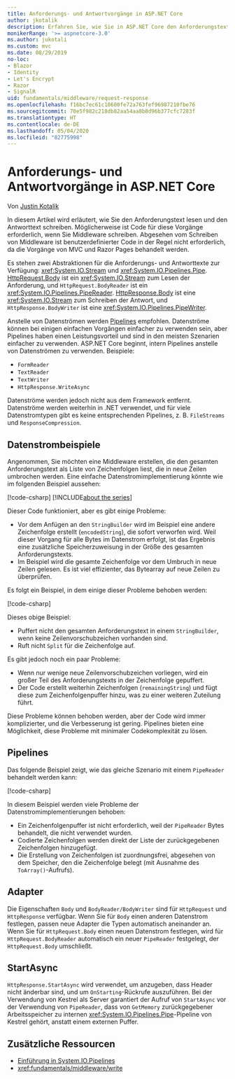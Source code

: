 ```yaml
---
title: Anforderungs- und Antwortvorgänge in ASP.NET Core
author: jkotalik
description: Erfahren Sie, wie Sie in ASP.NET Core den Anforderungstext lesen und den Antworttext schreiben.
monikerRange: '>= aspnetcore-3.0'
ms.author: jukotali
ms.custom: mvc
ms.date: 08/29/2019
no-loc:
- Blazor
- Identity
- Let's Encrypt
- Razor
- SignalR
uid: fundamentals/middleware/request-response
ms.openlocfilehash: f16bc7ec61c10600fe72a763fef96987210fbe76
ms.sourcegitcommit: 70e5f982c218db82aa54aa8b8d96b377cfc7283f
ms.translationtype: HT
ms.contentlocale: de-DE
ms.lasthandoff: 05/04/2020
ms.locfileid: "82775998"
---
```

# <a name="request-and-response-operations-in-aspnet-core"></a>Anforderungs- und Antwortvorgänge in ASP.NET Core

Von [Justin Kotalik](https://github.com/jkotalik)

In diesem Artikel wird erläutert, wie Sie den Anforderungstext lesen und den Antworttext schreiben. Möglicherweise ist Code für diese Vorgänge erforderlich, wenn Sie Middleware schreiben. Abgesehen vom Schreiben von Middleware ist benutzerdefinierter Code in der Regel nicht erforderlich, da die Vorgänge von MVC und Razor Pages behandelt werden.

Es stehen zwei Abstraktionen für die Anforderungs- und Antworttexte zur Verfügung: <xref:System.IO.Stream> und <xref:System.IO.Pipelines.Pipe>. [HttpRequest.Body](xref:Microsoft.AspNetCore.Http.HttpRequest.Body) ist ein <xref:System.IO.Stream> zum Lesen der Anforderung, und `HttpRequest.BodyReader` ist ein <xref:System.IO.Pipelines.PipeReader>. [HttpResponse.Body](xref:Microsoft.AspNetCore.Http.HttpResponse.Body) ist eine <xref:System.IO.Stream> zum Schreiben der Antwort, und `HttpResponse.BodyWriter` ist eine <xref:System.IO.Pipelines.PipeWriter>.

Anstelle von Datenströmen werden [Pipelines](/dotnet/standard/io/pipelines) empfohlen. Datenströme können bei einigen einfachen Vorgängen einfacher zu verwenden sein, aber Pipelines haben einen Leistungsvorteil und sind in den meisten Szenarien einfacher zu verwenden. ASP.NET Core beginnt, intern Pipelines anstelle von Datenströmen zu verwenden. Beispiele:

* `FormReader`
* `TextReader`
* `TextWriter`
* `HttpResponse.WriteAsync`

Datenströme werden jedoch nicht aus dem Framework entfernt. Datenströme werden weiterhin in .NET verwendet, und für viele Datenstromtypen gibt es keine entsprechenden Pipelines, z. B. `FileStreams` und `ResponseCompression`.

## <a name="stream-examples"></a>Datenstrombeispiele

Angenommen, Sie möchten eine Middleware erstellen, die den gesamten Anforderungstext als Liste von Zeichenfolgen liest, die in neue Zeilen umbrochen werden. Eine einfache Datenstromimplementierung könnte wie im folgenden Beispiel aussehen:

[!code-csharp[](request-response/samples/3.x/RequestResponseSample/Startup.cs?name=GetListOfStringsFromStream)]
[!INCLUDE[about the series](~/includes/code-comments-loc.md)]

Dieser Code funktioniert, aber es gibt einige Probleme:

* Vor dem Anfügen an den `StringBuilder` wird im Beispiel eine andere Zeichenfolge erstellt (`encodedString`), die sofort verworfen wird. Weil dieser Vorgang für alle Bytes im Datenstrom erfolgt, ist das Ergebnis eine zusätzliche Speicherzuweisung in der Größe des gesamten Anforderungstexts.
* Im Beispiel wird die gesamte Zeichenfolge vor dem Umbruch in neue Zeilen gelesen. Es ist viel effizienter, das Bytearray auf neue Zeilen zu überprüfen.

Es folgt ein Beispiel, in dem einige dieser Probleme behoben werden:

[!code-csharp[](request-response/samples/3.x/RequestResponseSample/Startup.cs?name=GetListOfStringsFromStreamMoreEfficient)]

Dieses obige Beispiel:

* Puffert nicht den gesamten Anforderungstext in einem `StringBuilder`, wenn keine Zeilenvorschubzeichen vorhanden sind.
* Ruft nicht `Split` für die Zeichenfolge auf.

Es gibt jedoch noch ein paar Probleme:

* Wenn nur wenige neue Zeilenvorschubzeichen vorliegen, wird ein großer Teil des Anforderungstexts in der Zeichenfolge gepuffert.
* Der Code erstellt weiterhin Zeichenfolgen (`remainingString`) und fügt diese zum Zeichenfolgenpuffer hinzu, was zu einer weiteren Zuteilung führt.

Diese Probleme können behoben werden, aber der Code wird immer komplizierter, und die Verbesserung ist gering. Pipelines bieten eine Möglichkeit, diese Probleme mit minimaler Codekomplexität zu lösen.

## <a name="pipelines"></a>Pipelines

Das folgende Beispiel zeigt, wie das gleiche Szenario mit einem `PipeReader` behandelt werden kann:

[!code-csharp[](request-response/samples/3.x/RequestResponseSample/Startup.cs?name=GetListOfStringFromPipe)]

In diesem Beispiel werden viele Probleme der Datenstromimplementierungen behoben:

* Ein Zeichenfolgenpuffer ist nicht erforderlich, weil der `PipeReader` Bytes behandelt, die nicht verwendet wurden.
* Codierte Zeichenfolgen werden direkt der Liste der zurückgegebenen Zeichenfolgen hinzugefügt.
* Die Erstellung von Zeichenfolgen ist zuordnungsfrei, abgesehen von dem Speicher, den die Zeichenfolge belegt (mit Ausnahme des `ToArray()`-Aufrufs).

## <a name="adapters"></a>Adapter

Die Eigenschaften `Body` und `BodyReader/BodyWriter` sind für `HttpRequest` und `HttpResponse` verfügbar. Wenn Sie für `Body` einen anderen Datenstrom festlegen, passen neue Adapter die Typen automatisch aneinander an. Wenn Sie für `HttpRequest.Body` einen neuen Datenstrom festlegen, wird für `HttpRequest.BodyReader` automatisch ein neuer `PipeReader` festgelegt, der `HttpRequest.Body` umschließt.

## <a name="startasync"></a>StartAsync

`HttpResponse.StartAsync` wird verwendet, um anzugeben, dass Header nicht änderbar sind, und um `OnStarting`-Rückrufe auszuführen. Bei der Verwendung von Kestrel als Server garantiert der Aufruf von `StartAsync` vor der Verwendung von `PipeReader`, dass von `GetMemory` zurückgegebener Arbeitsspeicher zu internen <xref:System.IO.Pipelines.Pipe>-Pipeline von Kestrel gehört, anstatt einem externen Puffer.

## <a name="additional-resources"></a>Zusätzliche Ressourcen

* [Einführung in System.IO.Pipelines](https://devblogs.microsoft.com/dotnet/system-io-pipelines-high-performance-io-in-net/)
* <xref:fundamentals/middleware/write>
